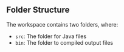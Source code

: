 ## Folder Structure

The workspace contains two folders, where:

- `src`: The folder for Java files
- `bin`: The folder to compiled output files

